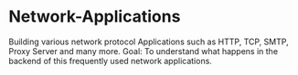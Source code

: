 # Network-Applications
Building various network protocol Applications such as HTTP, TCP, SMTP, Proxy Server and many more. 
Goal: To understand what happens in the backend of this frequently used network applications.
